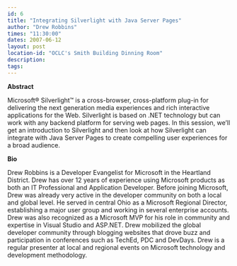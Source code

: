 ```yaml
---
id: 6
title: "Integrating Silverlight with Java Server Pages"
author: "Drew Robbins"
times: "11:30:00"
dates: 2007-06-12
layout: post
location-id: "OCLC's Smith Building Dinning Room"  
description: 
tags: 
---
```

 **Abstract**

Microsoft® Silverlight™ is a cross-browser, cross-platform plug-in for delivering the next generation media experiences and rich interactive applications for the Web. Silverlight is based on .NET technology but can work with any backend platform for serving web pages. In this session, we’ll get an introduction to Silverlight and then look at how Silverlight can integrate with Java Server Pages to create compelling user experiences for a broad audience.&nbsp;

**Bio** &nbsp;

Drew Robbins is a Developer Evangelist for Microsoft in the Heartland District. Drew has over 12 years of experience using Microsoft products as both an IT Professional and Application Developer. Before joining Microsoft, Drew was already very active in the developer community on both a local and global level. He served in central Ohio as a Microsoft Regional Director, establishing a major user group and working in several enterprise accounts. Drew was also recognized as a Microsoft MVP for his role in community and expertise in Visual Studio and ASP.NET. Drew mobilized the global developer community through blogging websites that drove buzz and participation in conferences such as TechEd, PDC and DevDays. Drew is a regular presenter at local and regional events on Microsoft technology and development methodology.

